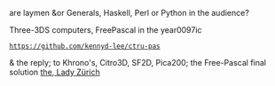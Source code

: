 are laymen &or Generals, Haskell, Perl or Python in the audience?

‎Three‬-3DS ‪‎computers‬, FreePascal in the year0097ic

[`https://github.com/kennyd-lee/ctru-pas`](https://github.com/kennyd-lee/ctru-pas)

& the ‪reply; to Khrono's, Citro3D, SF2D, Pica200; the Free‬-Pascal‬ final
solution [the, Lady Zürich](https://github.com/Parx-3DS/Parx-Pas)